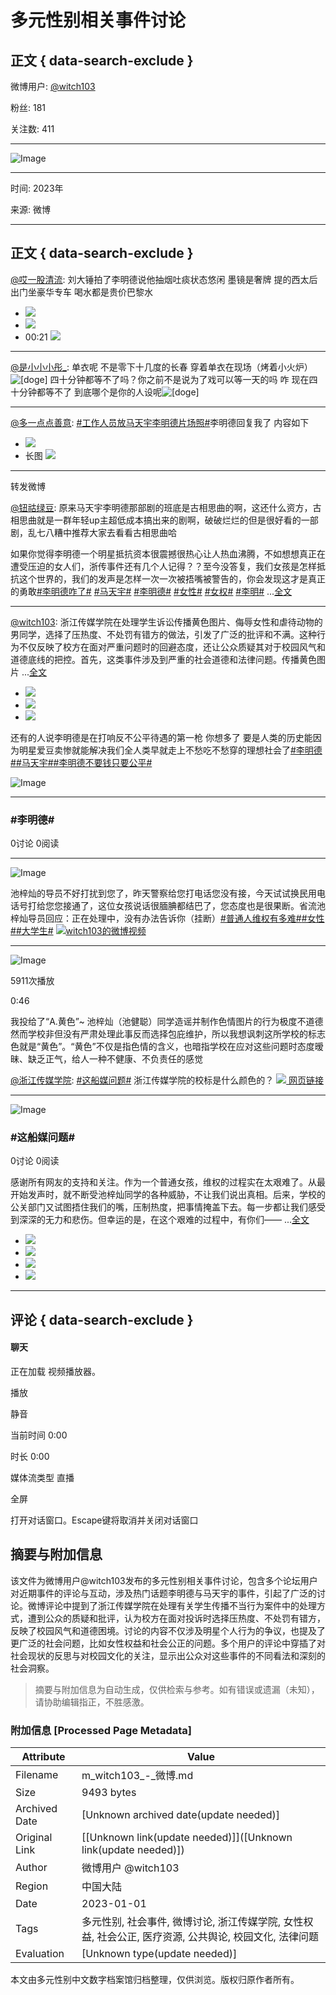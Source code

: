 # 多元性别相关事件讨论

## 正文 { data-search-exclude }


微博用户: [@witch103](https://m.weibo.cn/u/7494833629?luicode=10000011&lfid=1005057494833629&featurecode=sinanews20170424)

粉丝: 181

关注数: 411

---

![Image](https://tvax2.sinaimg.cn/crop.0.0.960.960.180/008bdyBnly8gzqqwp5hmgj30qo0qo77p.jpg?KID=imgbed,tva&Expires=1737473568&ssig=5tDbO%2FDLlv)

---

时间: 2023年

来源: 微博

---

## 正文 { data-search-exclude }

[@哎一股清流](https://m.weibo.cn/u/2337348632?luicode=10000011&lfid=1005057494833629&featurecode=sinanews20170424): 刘大锤拍了李明德说他抽烟吐痰状态悠闲 墨镜是奢牌 提的西太后 出门坐豪华专车 喝水都是贵价巴黎水

- ![](https://wx4.sinaimg.cn/orj360/8b511c18gy1hxdayyhfvij20qw1cvq79.jpg)
- ![](https://wx2.sinaimg.cn/orj360/8b511c18gy1hxdayz2imij20zu1rljzb.jpg)
- 00:21 ![](https://wx2.sinaimg.cn/orj360/8b511c18ly1hxdaz3odbyj20o01hc75u.jpg)

---

[@是小小小彤\_](https://m.weibo.cn/u/类似链接地址): 单衣呢 不是零下十几度的长春 穿着单衣在现场（烤着小火炉）![[doge]](https://h5.sinaimg.cn/m/emoticon/icon/others/d_doge-be7f768d78.png) 四十分钟都等不了吗？你之前不是说为了戏可以等一天的吗 咋 现在四十分钟都等不了 到底哪个是你的人设呢![[doge]](https://h5.sinaimg.cn/m/emoticon/icon/others/d_doge-be7f768d78.png)

---

[@多一点点善意](https://m.weibo.cn/u/5258170653?luicode=10000011&lfid=1005057494833629&featurecode=sinanews20170424): [#工作人员放马天宇李明德片场照#](https://m.weibo.cn/search?containerid=231522type%3D1%26t%3D10%26q%3D%23%E5%B7%A5%E4%BD%9C%E4%BA%BA%E5%91%98%E6%94%BE%E9%A9%AC%E5%A4%A9%E5%AE%87%E6%9D%8E%E6%98%8E%E5%BE%B7%E7%89%87%E5%9C%BA%E7%85%A7%23&extparam=%23%E5%B7%A5%E4%BD%9C%E4%BA%BA%E5%91%98%E6%94%BE%E9%A9%AC%E5%A4%A9%E5%AE%87%E6%9D%8E%E6%98%8E%E5%BE%B7%E7%89%87%E5%9C%BA%E7%85%A7%23&luicode=10000011&lfid=1005057494833629&featurecode=sinanews20170424)李明德回复我了 内容如下

- ![](https://wx1.sinaimg.cn/orj360/005JQKo5gy1hxc9ew328dj30zu0xlafh.jpg)
- 长图 ![](https://wx3.sinaimg.cn/orj360/005JQKo5gy1hxc9fbpl8gj30qo3o4ki5.jpg)

---

转发微博

[@钮祜绿豆](https://m.weibo.cn/u/6318319468?luicode=10000011&lfid=1005057494833629&featurecode=sinanews20170424): 原来马天宇李明德那部剧的班底是古相思曲的啊，这还什么资方，古相思曲就是一群年轻up主超低成本搞出来的剧啊，破破烂烂的但是很好看的一部剧，乱七八糟中推荐大家去看看古相思曲哈

如果你觉得李明德一个明星抵抗资本很震撼很热心让人热血沸腾，不如想想真正在遭受压迫的女人们，浙传事件还有几个人记得？？至今没答复，我们女孩是怎样抵抗这个世界的，我们的发声是怎样一次一次被捂嘴被警告的，你会发现这才是真正的勇敢[#李明德咋了#](https://m.weibo.cn/search?containerid=231522type%3D1%26t%3D10%26q%3D%23%E6%9D%8E%E6%98%8E%E5%BE%B7%E5%92%8B%E4%BA%86%23&extparam=%23%E6%9D%8E%E6%98%8E%E5%BE%B7%E5%92%8B%E4%BA%86%23&luicode=10000011&lfid=1005057494833629&featurecode=sinanews20170424) [#马天宇#](https://m.weibo.cn/search?containerid=231522type%3D1%26t%3D10%26q%3D%23%E9%A9%AC%E5%A4%A9%E5%AE%87%23&isnewpage=1&luicode=10000011&lfid=1005057494833629&featurecode=sinanews20170424) [#李明德#](https://m.weibo.cn/search?containerid=231522type%3D1%26t%3D10%26q%3D%23%E6%9D%8E%E6%98%8E%E5%BE%B7%23&isnewpage=1&luicode=10000011&lfid=1005057494833629&featurecode=sinanews20170424) [#女性#](https://m.weibo.cn/search?containerid=231522type%3D1%26t%3D10%26q%3D%23%E5%A5%B3%E6%80%A7%23&isnewpage=1&luicode=10000011&lfid=1005057494833629&featurecode=sinanews20170424) [#女权#](https://m.weibo.cn/search?containerid=231522type%3D1%26t%3D10%26q%3D%23%E5%A5%B3%E6%9D%83%23&isnewpage=1&luicode=10000011&lfid=1005057494833629&featurecode=sinanews20170424) [#李明#](https://m.weibo.cn/search?containerid=231522type%3D1%26t%3D10%26q%3D%23%E6%9D%8E%E6%98%8E%23&isnewpage=1&luicode=10000011&lfid=1005057494833629&featurecode=sinanews20170424) ...[全文](/status/5119656760706050)

---

[@witch103](https://m.weibo.cn/u/7494833629?luicode=10000011&lfid=1005057494833629&featurecode=sinanews20170424): 浙江传媒学院在处理学生诉讼传播黄色图片、侮辱女性和虐待动物的男同学，选择了压热度、不处罚有错方的做法，引发了广泛的批评和不满。这种行为不仅反映了校方在面对严重问题时的回避态度，还让公众质疑其对于校园风气和道德底线的把控。首先，这类事件涉及到严重的社会道德和法律问题。传播黄色图片 ...[全文](/status/5088739830010909)

- ![](https://wx1.sinaimg.cn/orj360/008bdyBnly1hujup611prj30zu25ogrm.jpg)
- ![](https://wx3.sinaimg.cn/orj360/008bdyBnly1hujup6h3h3j30zu25o4gh.jpg)
- ![](https://wx4.sinaimg.cn/orj360/008bdyBnly1hukv6ur8rcj30zu25o7fo.jpg)

还有的人说李明德是在打响反不公平待遇的第一枪 你想多了 要是人类的历史能因为明星爱豆卖惨就能解决我们全人类早就走上不愁吃不愁穿的理想社会了[#李明德#](https://m.weibo.cn/search?containerid=231522type%3D1%26t%3D10%26q%3D%23%E6%9D%8E%E6%98%8E%E5%BE%B7%23&isnewpage=1&luicode=10000011&lfid=1005057494833629&featurecode=sinanews20170424)[#马天宇#](https://m.weibo.cn/search?containerid=231522type%3D1%26t%3D10%26q%3D%23%E9%A9%AC%E5%A4%A9%E5%AE%87%23&isnewpage=1&luicode=10000011&lfid=1005057494833629&featurecode=sinanews20170424)[#李明德不要钱只要公平#](https://m.weibo.cn/search?containerid=231522type%3D1%26t%3D10%26q%3D%23%E6%9D%8E%E6%98%8E%E5%BE%B7%E4%B8%8D%E8%A6%81%E9%92%B1%E5%8F%AA%E8%A6%81%E5%85%AC%E5%B9%B3%23&extparam=%23%E6%9D%8E%E6%98%8E%E5%BE%B7%E4%B8%8D%E8%A6%81%E9%92%B1%E5%8F%AA%E8%A6%81%E5%85%AC%E5%B9%B3%23&luicode=10000011&lfid=1005057494833629&featurecode=sinanews20170424)

![Image](https://n.sinaimg.cn/photo/5b5e52aa/20161115/topic_page_2x.png)

---

### #李明德#

0讨论 0阅读

---

![Image](https://vip.storage.weibo.com/674a052a2e680_7494833629.png)

池梓灿的导员不好打扰到您了，昨天警察给您打电话您没有接，今天试试换民用电话号打给您您接通了，这位女孩说话很腼腆都结巴了，您态度也是很果断。省流池梓灿导员回应：正在处理中，没有办法告诉你（挂断）[#普通人维权有多难#](https://m.weibo.cn/search?containerid=231522type%3D1%26t%3D10%26q%3D%23%E6%99%AE%E9%80%9A%E4%BA%BA%E7%BB%B4%E6%9D%83%E6%9C%89%E5%A4%9A%E9%9A%BE%23&extparam=%23%E6%99%AE%E9%80%9A%E4%BA%BA%E7%BB%B4%E6%9D%83%E6%9C%89%E5%A4%9A%E9%9A%BE%23&luicode=10000011&lfid=1005057494833629&featurecode=sinanews20170424)[#女性#](https://m.weibo.cn/search?containerid=231522type%3D1%26t%3D10%26q%3D%23%E5%A5%B3%E6%80%A7%23&isnewpage=1&luicode=10000011&lfid=1005057494833629&featurecode=sinanews20170424)[#大学生#](https://m.weibo.cn/search?containerid=231522type%3D1%26t%3D10%26q%3D%23%E5%A4%A7%E5%AD%A6%E7%94%9F%23&isnewpage=1&luicode=10000011&lfid=1005057494833629&featurecode=sinanews20170424) [![](https://h5.sinaimg.cn/upload/2015/09/25/3/timeline_card_small_video_default.png)witch103的微博视频](https://video.weibo.com/show?fid=1034:5089822377705533)

---

![Image](https://wx2.sinaimg.cn/orj480/008bdyBnly1hunb4z2xzoj30k00zkgnd.jpg)

5911次播放

0:46

我投给了“A.黄色”~ 池梓灿（池健聪）同学造谣并制作色情图片的行为极度不道德然而学校非但没有严肃处理此事反而选择包庇维护，所以我想讽刺这所学校的标志色就是“黄色”。“黄色”不仅是指色情的含义，也暗指学校在应对这些问题时态度暧昧、缺乏正气，给人一种不健康、不负责任的感觉

[@浙江传媒学院](https://m.weibo.cn/u/1854671854?luicode=10000011&lfid=1005057494833629&featurecode=sinanews20170424): [#这船媒问题#](https://m.weibo.cn/search?containerid=231522type%3D1%26t%3D10%26q%3D%23%E8%BF%99%E8%88%B9%E5%AA%92%E9%97%AE%E9%A2%98%23&extparam=%23%E8%BF%99%E8%88%B9%E5%AA%92%E9%97%AE%E9%A2%98%23&luicode=10000011&lfid=1005057494833629&featurecode=sinanews20170424) 浙江传媒学院的校标是什么颜色的？ [![](https://h5.sinaimg.cn/upload/2015/09/25/3/timeline_card_small_web_default.png) 网页链接](http://t.cn/A6EmZVTQ)

---

![Image](https://wx4.sinaimg.cn/large/6e8c0beely8hujbo3jwm8j20np0nptdw.jpg)

### #这船媒问题#

0讨论 0阅读

感谢所有网友的支持和关注。作为一个普通女孩，维权的过程实在太艰难了。从最开始发声时，就不断受池梓灿同学的各种威胁，不让我们说出真相。后来，学校的公关部门又试图捂住我们的嘴，压制热度，把事情掩盖下去。每一步都让我们感受到深深的无力和悲伤。但幸运的是，在这个艰难的过程中，有你们—— ...[全文](/status/5088849950147056)

- ![](https://wx2.sinaimg.cn/orj360/008bdyBnly1huk76bbottj30pn0u6gp9.jpg)
- ![](https://wx3.sinaimg.cn/orj360/008bdyBnly1huk76b2gr0j319p1ox18y.jpg)
- ![](https://wx1.sinaimg.cn/orj360/008bdyBnly1huk76bles6j319p1oxaik.jpg)
- ![](https://wx2.sinaimg.cn/orj360/008bdyBnly1huk76btz8xj31661k8qbb.jpg)

--- 

## 评论 { data-search-exclude }

#### 聊天

正在加载 视频播放器。

播放

静音

当前时间 0:00 

时长 0:00 

媒体流类型 直播 

全屏

打开对话窗口。Escape键将取消并关闭对话窗口
<!-- tcd_original_link https://m.weibo.cn/u/7494833629?luicode=10000011&lfid=1005057621518452&featurecode=sinanews20170424 -->


## 摘要与附加信息

<!-- tcd_abstract -->
该文件为微博用户@witch103发布的多元性别相关事件讨论，包含多个论坛用户对近期事件的评论与互动，涉及热门话题李明德与马天宇的事件，引起了广泛的讨论。微博评论中提到了浙江传媒学院在处理有关学生传播不当行为案件中的处理方式，遭到公众的质疑和批评，认为校方在面对投诉时选择压热度、不处罚有错方，反映了校园风气和道德困境。讨论的内容不仅涉及明星个人行为的争议，也提及了更广泛的社会问题，比如女性权益和社会公正的问题。多个用户的评论中穿插了对社会现状的反思与对校园文化的关注，显示出公众对这些事件的不同看法和深刻的社会洞察。
<!-- tcd_abstract_end -->

> 摘要与附加信息为自动生成，仅供检索与参考。如有错误或遗漏（未知），请协助编辑指正，不胜感激。

### 附加信息 [Processed Page Metadata]

| Attribute       | Value                                  |
|-----------------|----------------------------------------|
| Filename        | m_witch103_-_微博.md                             |
| Size            | 9493 bytes                           |
| Archived Date   | [Unknown archived date(update needed)]                             |
| Original Link   | [[Unknown link(update needed)]]([Unknown link(update needed)])                       |
| Author          | 微博用户 @witch103                               |
| Region          | 中国大陆                               |
| Date            | 2023-01-01                                 |
| Tags            | 多元性别, 社会事件, 微博讨论, 浙江传媒学院, 女性权益, 社会公正, 医疗资源, 公共舆论, 校园文化, 法律问题                                 |
| Evaluation            | [Unknown type(update needed)]                                 |
<!-- tcd_table_end -->

本文由多元性别中文数字档案馆归档整理，仅供浏览。版权归原作者所有。
